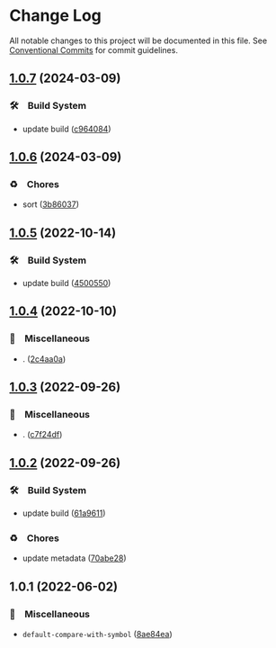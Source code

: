 # Change Log

All notable changes to this project will be documented in this file.
See [Conventional Commits](https://conventionalcommits.org) for commit guidelines.

## [1.0.7](https://github.com/bluelovers/ws-array/compare/default-compare-with-symbol@1.0.6...default-compare-with-symbol@1.0.7) (2024-03-09)



### 🛠　Build System

* update build ([c964084](https://github.com/bluelovers/ws-array/commit/c9640844a4f036c809056e99ab93ed96816c5515))



## [1.0.6](https://github.com/bluelovers/ws-array/compare/default-compare-with-symbol@1.0.5...default-compare-with-symbol@1.0.6) (2024-03-09)



### ♻️　Chores

* sort ([3b86037](https://github.com/bluelovers/ws-array/commit/3b86037ba0ce9055b542950bc38a1729b71db770))



## [1.0.5](https://github.com/bluelovers/ws-array/compare/default-compare-with-symbol@1.0.4...default-compare-with-symbol@1.0.5) (2022-10-14)



### 🛠　Build System

* update build ([4500550](https://github.com/bluelovers/ws-array/commit/4500550b75e9bc51a3cf104530b2302c7e5e6d4c))



## [1.0.4](https://github.com/bluelovers/ws-array/compare/default-compare-with-symbol@1.0.3...default-compare-with-symbol@1.0.4) (2022-10-10)



### 🔖　Miscellaneous

* . ([2c4aa0a](https://github.com/bluelovers/ws-array/commit/2c4aa0ac4545a8f3be79a20835cb973690cfaac8))



## [1.0.3](https://github.com/bluelovers/ws-array/compare/default-compare-with-symbol@1.0.2...default-compare-with-symbol@1.0.3) (2022-09-26)



### 🔖　Miscellaneous

* . ([c7f24df](https://github.com/bluelovers/ws-array/commit/c7f24dffc867f36fdb75f618fb3bebee05fa645c))



## [1.0.2](https://github.com/bluelovers/ws-array/compare/default-compare-with-symbol@1.0.1...default-compare-with-symbol@1.0.2) (2022-09-26)



### 🛠　Build System

* update build ([61a9611](https://github.com/bluelovers/ws-array/commit/61a9611a37b94abeaf48adb4b296c9e39560d494))


### ♻️　Chores

* update metadata ([70abe28](https://github.com/bluelovers/ws-array/commit/70abe28fffd0462a7627ad5709c5edf0bb07096d))



## 1.0.1 (2022-06-02)


### 🔖　Miscellaneous

* `default-compare-with-symbol` ([8ae84ea](https://github.com/bluelovers/ws-array/commit/8ae84ea8d4e9e38f5af15eaed86f51b5db1287a5))
